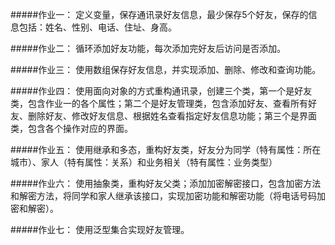 #####作业一：
定义变量，保存通讯录好友信息，最少保存5个好友，保存的信息包括：姓名、性别、电话、住址、身高。

#####作业二：
循环添加好友功能，每次添加完好友后访问是否添加。
  

#####作业三：
使用数组保存好友信息，并实现添加、删除、修改和查询功能。

#####作业四：
使用面向对象的方式重构通讯录，创建三个类，第一个是好友类，包含作业一的各个属性；第二个是好友管理类，包含添加好友、查看所有好友、删除好友、修改好友信息、根据姓名查看指定好友信息功能；第三个是界面类，包含各个操作对应的界面。

#####作业五：
使用继承和多态，重构好友类，好友分为同学（特有属性：所在城市）、家人（特有属性：关系）和业务相关（特有属性：业务类型）

#####作业六：
使用抽象类，重构好友父类；添加加密解密接口，包含加密方法和解密方法，将同学和家人继承该接口，实现加密功能和解密功能（将电话号码加密和解密）。

#####作业七：
使用泛型集合实现好友管理。

